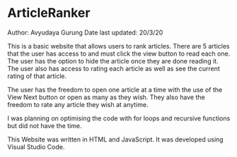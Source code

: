 # ArticleRanker
Author: Avyudaya Gurung
Date last updated: 20/3/20

This is a basic website that allows users to rank articles. There are 5 articles that the user has access to and must click the view button to read each one. The user has the option to hide the article once they are done reading it. The user also has access to rating each article as well as see the current rating of that article.

The user has the freedom to open one article at a time with the use of the View Next button or open as many as they wish. 
They also have the freedom to rate any article they wish at anytime.

I was planning on optimising the code with for loops and recursive functions but did not have the time.

This Website was written in HTML and JavaScript.
It was developed using Visual Studio Code.
